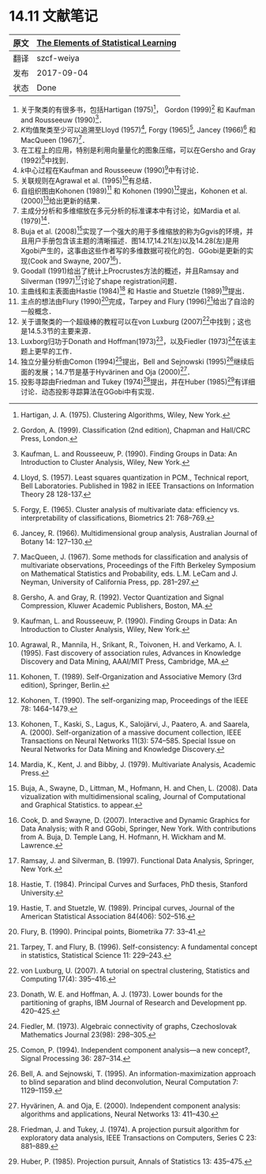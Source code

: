 # 14.11 文献笔记

| 原文   | [The Elements of Statistical Learning](https://esl.hohoweiya.xyz/book/The%20Elements%20of%20Statistical%20Learning.pdf) |
| ---- | ---------------------------------------- |
| 翻译   | szcf-weiya                               |
| 发布 | 2017-09-04 |
|状态|Done|

1. 关于聚类的有很多书，包括Hartigan (1975)[^1]， Gordon (1999)[^2] 和 Kaufman and Rousseeuw (1990)[^3]．
2. $K$均值聚类至少可以追溯至Lloyd (1957)[^4], Forgy (1965)[^5], Jancey (1966)[^6] 和 MacQueen (1967)[^7]．
3. 在工程上的应用，特别是利用向量量化的图象压缩，可以在Gersho and Gray (1992)[^8]中找到．
4. $k$中心过程在Kaufman and Rousseeuw (1990)[^3]中有讨论．
5. 关联规则在Agrawal et al. (1995)[^9]有总结．
6. 自组织图由Kohonen (1989)[^10] 和 Kohonen (1990)[^11]提出，Kohonen et al. (2000)[^12]给出更新的结果．
7. 主成分分析和多维缩放在多元分析的标准课本中有讨论，如Mardia et al. (1979)[^13]．
8. Buja et al. (2008)[^14]实现了一个强大的用于多维缩放的称为Ggvis的环境，并且用户手册包含该主题的清晰描述．图14.17,14.21(左)以及14.28(左)是用Xgobi产生的，这事由这些作者写的多维数据可视化的包．GGobi是更新的实现(Cook and Swayne, 2007[^15])．
9. Goodall (1991)给出了统计上Procrustes方法的概述，并且Ramsay and Silverman
(1997)[^16]讨论了shape registration问题．
10. 主曲线和主表面由Hastie (1984)[^17] 和 Hastie and Stuetzle (1989)[^18]提出．
11. 主点的想法由Flury (1990)[^19]完成，Tarpey and Flury (1996)[^20]给出了自洽的一般概念．
12. 关于谱聚类的一个超级棒的教程可以在von Luxburg (2007)[^21]中找到；这也是14.5.3节的主要来源．
13. Luxborg归功于Donath and Hoffman(1973)[^22]，以及Fiedler (1973)[^23]在该主题上更早的工作．
14. 独立分量分析由Comon (1994)[^24]提出，Bell and Sejnowski (1995)[^25]继续后面的发展；14.7节是基于Hyvärinen and Oja (2000)[^26]．
15. 投影寻踪由Friedman and Tukey (1974)[^27]提出，并在Huber (1985)[^28]有详细讨论．动态投影寻踪算法在GGobi中有实现．

[^1]: Hartigan, J. A. (1975). Clustering Algorithms, Wiley, New York.
[^2]: Gordon, A. (1999). Classification (2nd edition), Chapman and Hall/CRC Press, London.
[^3]: Kaufman, L. and Rousseeuw, P. (1990). Finding Groups in Data: An Introduction to Cluster Analysis, Wiley, New York.
[^4]: Lloyd, S. (1957). Least squares quantization in PCM., Technical report, Bell Laboratories. Published in 1982 in IEEE Transactions on Information Theory 28 128-137.
[^5]: Forgy, E. (1965). Cluster analysis of multivariate data: efficiency vs. interpretability of classifications, Biometrics 21: 768–769.
[^6]: Jancey, R. (1966). Multidimensional group analysis, Australian Journal of Botany 14: 127–130.
[^7]: MacQueen, J. (1967). Some methods for classification and analysis of multivariate observations, Proceedings of the Fifth Berkeley Symposium on Mathematical Statistics and Probability, eds. L.M. LeCam and J. Neyman, University of California Press, pp. 281–297.
[^8]: Gersho, A. and Gray, R. (1992). Vector Quantization and Signal Compression, Kluwer Academic Publishers, Boston, MA.
[^9]: Agrawal, R., Mannila, H., Srikant, R., Toivonen, H. and Verkamo, A. I. (1995). Fast discovery of association rules, Advances in Knowledge Discovery and Data Mining, AAAI/MIT Press, Cambridge, MA.
[^10]: Kohonen, T. (1989). Self-Organization and Associative Memory (3rd edition), Springer, Berlin.
[^11]: Kohonen, T. (1990). The self-organizing map, Proceedings of the IEEE 78: 1464–1479.
[^12]: Kohonen, T., Kaski, S., Lagus, K., Salojärvi, J., Paatero, A. and Saarela, A. (2000). Self-organization of a massive document collection, IEEE Transactions on Neural Networks 11(3): 574–585. Special Issue on Neural Networks for Data Mining and Knowledge Discovery.
[^13]: Mardia, K., Kent, J. and Bibby, J. (1979). Multivariate Analysis, Academic Press.
[^14]: Buja, A., Swayne, D., Littman, M., Hofmann, H. and Chen, L. (2008). Data vizualization with multidimensional scaling, Journal of Computational and Graphical Statistics. to appear.
[^15]: Cook, D. and Swayne, D. (2007). Interactive and Dynamic Graphics for Data Analysis; with R and GGobi, Springer, New York. With contributions from A. Buja, D. Temple Lang, H. Hofmann, H. Wickham and M. Lawrence.
[^16]: Ramsay, J. and Silverman, B. (1997). Functional Data Analysis, Springer, New York.
[^17]: Hastie, T. (1984). Principal Curves and Surfaces, PhD thesis, Stanford University.
[^18]: Hastie, T. and Stuetzle, W. (1989). Principal curves, Journal of the American Statistical Association 84(406): 502–516.
[^19]: Flury, B. (1990). Principal points, Biometrika 77: 33–41.
[^20]: Tarpey, T. and Flury, B. (1996). Self-consistency: A fundamental concept in statistics, Statistical Science 11: 229–243.
[^21]: von Luxburg, U. (2007). A tutorial on spectral clustering, Statistics and Computing 17(4): 395–416.
[^22]: Donath, W. E. and Hoffman, A. J. (1973). Lower bounds for the partitioning of graphs, IBM Journal of Research and Development pp. 420–425.
[^23]: Fiedler, M. (1973). Algebraic connectivity of graphs, Czechoslovak Mathematics Journal 23(98): 298–305.
[^24]: Comon, P. (1994). Independent component analysis—a new concept?, Signal Processing 36: 287–314.
[^25]: Bell, A. and Sejnowski, T. (1995). An information-maximization approach to blind separation and blind deconvolution, Neural Computation 7: 1129–1159.
[^26]: Hyvärinen, A. and Oja, E. (2000). Independent component analysis: algorithms and applications, Neural Networks 13: 411–430.
[^27]: Friedman, J. and Tukey, J. (1974). A projection pursuit algorithm for exploratory data analysis, IEEE Transactions on Computers, Series C 23: 881–889.
[^28]: Huber, P. (1985). Projection pursuit, Annals of Statistics 13: 435–475.
